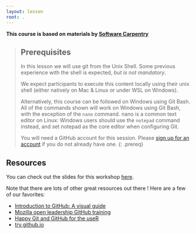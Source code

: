 ```yaml
---
layout: lesson
root: .
---
```

**This course is based on materials by [Software Carpentry](http://www.software-carpentry.org)**

> ## Prerequisites
> In this lesson we will use git from the Unix Shell.
> Some previous experience with the shell is expected,
> *but is not mandatory*.
>
> We expect participants to execute this content locally using their
> unix shell (either natively on Mac & Linux or under WSL on Windows).
>
> Alternatively, this course can be followed on Windows using
> Git Bash.
> All of the commands shown will work on Windows using Git Bash,
> with the exception of the `nano` command.
> nano is a common text editor on Linux:
> Windows users should use the `notepad` command instead, and set
> notepad as the core editor when configuring Git.
>
> You will need a GitHub account for this session.
> Please [sign up for an account](https://github.com/)
> if you do not already have one.
{: .prereq}

## Resources

You can check out the slides for this workshop [here](https://docs.google.com/presentation/d/1oT3uobSviDH_VleTsp74paF6bJL1reZyGban35yB6EI/edit?usp=sharing).

Note that there are lots of other great resources out there !
Here are a few of our favorites:

* [Introduction to GitHub: A visual guide](https://zenodo.org/record/3369466)
* [Mozilla open leadership GitHub training](https://mozilla.github.io/open-leadership-training-series/articles/get-your-project-online/introducing-github-for-collaborative-work-and-version-control/)
* [Happy Git and GitHub for the useR](https://happygitwithr.com/)
* [try.github.io](https://try.github.io/)
